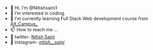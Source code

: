 - 👋 Hi, I’m @Nitishsaini1
- 👀 I’m interested in coding.
- 🌱 I’m currently learning Full Stack Web development course from <a href="https://altcampus.io/">Alt_Campus_</a>
- 📫 How to reach me  ... 
- 🚀 twitter-
<a href="https://twitter.com/nitishsaini79">Nitish Saini</a>
- 🚀 instagram- <a href="https://www.instagram.com/_nitish__saini_/">_nitish__saini_</a>
<!-- 💞️ I’m looking to collaborate on ...  -->
